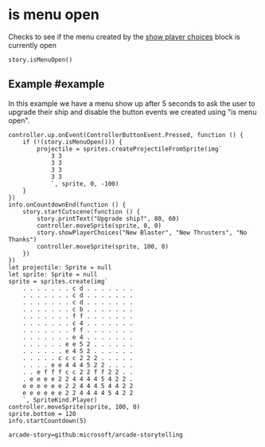 # is menu open

Checks to see if the menu created by the [show player choices]() block is currently open

```sig
story.isMenuOpen()
```


## Example #example

In this example we have a menu show up after 5 seconds to ask the user to upgrade their ship and
disable the button events we created using "is menu open".

```blocks
controller.up.onEvent(ControllerButtonEvent.Pressed, function () {
    if (!(story.isMenuOpen())) {
        projectile = sprites.createProjectileFromSprite(img`
            3 3
            3 3
            3 3
            3 3
            `, sprite, 0, -100)
    }
})
info.onCountdownEnd(function () {
    story.startCutscene(function () {
        story.printText("Upgrade ship?", 80, 60)
        controller.moveSprite(sprite, 0, 0)
        story.showPlayerChoices("New Blaster", "New Thrusters", "No Thanks")
        controller.moveSprite(sprite, 100, 0)
    })
})
let projectile: Sprite = null
let sprite: Sprite = null
sprite = sprites.create(img`
    . . . . . . . c d . . . . . . .
    . . . . . . . c d . . . . . . .
    . . . . . . . c d . . . . . . .
    . . . . . . . c b . . . . . . .
    . . . . . . . f f . . . . . . .
    . . . . . . . c 4 . . . . . . .
    . . . . . . . f f . . . . . . .
    . . . . . . . e 4 . . . . . . .
    . . . . . . e e 5 2 . . . . . .
    . . . . . . e 4 5 2 . . . . . .
    . . . . . c c c 2 2 2 . . . . .
    . . . . e e 4 4 4 5 2 2 . . . .
    . . e f f f c c 2 2 f f 2 2 . .
    . e e e e 2 2 4 4 4 4 5 4 2 2 .
    e e e e e e 2 2 4 4 4 5 4 4 2 2
    e e e e e e 2 2 4 4 4 4 5 4 2 2
    `, SpriteKind.Player)
controller.moveSprite(sprite, 100, 0)
sprite.bottom = 120
info.startCountdown(5)
```

```package
arcade-story=github:microsoft/arcade-storytelling
```